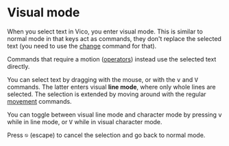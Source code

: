# Visual mode

When you select text in Vico, you enter visual mode. This is similar to normal
mode in that keys act as commands, they don't replace the selected text (you
need to use the [change](change.html) command for that).

Commands that require a motion ([operators](operators.html)) instead use the
selected text directly.

You can select text by dragging with the mouse, or with the <kbd>v</kbd> and
<kbd>V</kbd> commands. The latter enters visual **line mode**, where only
whole lines are selected. The selection is extended by moving around with the
regular [movement](movement.html) commands.

You can toggle between visual line mode and character mode by pressing
<kbd>v</kbd> while in line mode, or <kbd>V</kbd> while in visual character mode.

Press <kbd>&#x238B;</kbd> (escape) to cancel the selection and go back to normal
mode.

